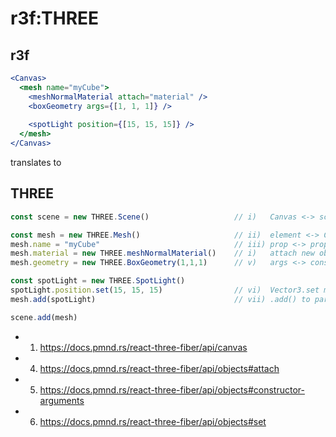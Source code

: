 r3f:THREE
===

r3f
---

```jsx
<Canvas>
  <mesh name="myCube">
    <meshNormalMaterial attach="material" />
    <boxGeometry args={[1, 1, 1]} />
	
    <spotLight position={[15, 15, 15]} />
  </mesh>
</Canvas>
```

translates to

THREE
---

```js
const scene = new THREE.Scene()                   // i)   Canvas <-> scene

const mesh = new THREE.Mesh()                     // ii)  element <-> Class
mesh.name = "myCube"                              // iii) prop <-> property
mesh.material = new THREE.meshNormalMaterial()    // i)   attach new object instance to .material
mesh.geometry = new THREE.BoxGeometry(1,1,1)      // v)   args <-> constructor (and implicit `attach="geometry"`)

const spotLight = new THREE.SpotLight()
spotLight.position.set(15, 15, 15)                // vi)  Vector3.set method
mesh.add(spotLight)                               // vii) .add() to parent (mesh)

scene.add(mesh)
```

- 1) https://docs.pmnd.rs/react-three-fiber/api/canvas
- 4) https://docs.pmnd.rs/react-three-fiber/api/objects#attach
- 5) https://docs.pmnd.rs/react-three-fiber/api/objects#constructor-arguments
- 6) https://docs.pmnd.rs/react-three-fiber/api/objects#set

